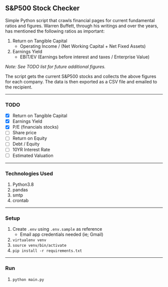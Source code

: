 ## S&P500 Stock Checker

Simple Python script that crawls financial pages for current fundamental ratios and figures. Warren Buffett, through his writings and over the years, has mentioned the following ratios as important:

1. Return on Tangible Capital
    - Operating Income / (Net Working Capital + Net Fixed Assets)
1. Earnings Yield
    - EBIT/EV (Earnings before interest and taxes / Enterprise Value)

_Note: See TODO list for future additional figures._

The script gets the current S&P500 stocks and collects the above figures for each company. The data is then exported as a CSV file and emailed to the recipient.

---

### TODO

-   [x] Return on Tangible Capital
-   [x] Earnings Yield
-   [x] P/E (financials stocks)
-   [ ] Share price
-   [ ] Return on Equity
-   [ ] Debt / Equity
-   [ ] 10YR Interest Rate
-   [ ] Estimated Valuation

---

### Technologies Used

1. Python3.8
1. pandas
1. smtp
1. crontab

---

### Setup

1. Create `.env` using `.env.sample` as reference
    - Email app credentials needed (ie; Gmail)
1. `virtualenv venv`
1. `source venv/bin/activate`
1. `pip install -r requirements.txt`

---

### Run

1. `python main.py`
